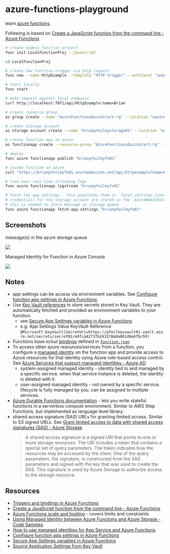 # azure-functions-playground

learn [azure functions](https://docs.microsoft.com/en-us/azure/azure-functions).

Following is based on [Create a JavaScript function from the command line - Azure Functions](https://docs.microsoft.com/en-us/azure/azure-functions/create-first-function-cli-node?tabs=azure-cli%2Cbrowser)

```sh
# create nodejs function project
func init LocalFunctionProj --javascript

cd LocalFunctionProj

# create new function trigger via http request
func new --name HttpExample --template "HTTP trigger" --authlevel "anonymous"

# start locally
func start

# make request against local endpoint
curl http://localhost:7071/api/HttpExample?name=Brian

# create resource group
az group create --name "AzureFunctionsQuickstart-rg" --location "eastus"

# create storage account
az storage account create --name "brianpfeilmystorage01" --location "eastus" --resource-group "AzureFunctionsQuickstart-rg" --sku "Standard_LRS"

# create function app in azure
az functionapp create --resource-group "AzureFunctionsQuickstart-rg" --consumption-plan-location "eastus" --runtime "node" --runtime-version 12 --functions-version 3 --name "brianpfeilmyfn01" --storage-account "brianpfeilmystorage01"

# deploy
func azure functionapp publish "brianpfeilmyfn01"

# invoke function on azure
curl "https://brianpfeilmyfn01.azurewebsites.net/api/httpexample?name=Brianv2"

# view near real-time streaming logs
func azure functionapp logstream "brianpfeilmyfn01"

# fetch the app settings.  this populates them in `local.settings.json`
# credentials for the storage account are stored in the `AzureWebJobsStorage` property
# this is needed to store message in storage queue
func azure functionapp fetch-app-settings "brianpfeilmyfn01"
```

## Screenshots

message(s) in the azure storage queue

![](https://www.evernote.com/l/AAF4oT5-alVJf4FWuRgwVkGfjNm54yVrwBQB/image.png)

Managed Identity for Function in Azure Console

![](https://www.evernote.com/l/AAGjYBDl3URJ5JbtST8xTEQgGbSTSlwrGWoB/image.png)

## Notes

* app settings can be access via environment variables.  See [Configure function app settings in Azure Functions](https://docs.microsoft.com/en-us/azure/azure-functions/functions-how-to-use-azure-function-app-settings?tabs=azurecli#settings)
* Use [Key Vault references](https://azure.microsoft.com/en-us/updates/general-availability-of-key-vault-references-in-app-service-and-azure-functions/) to store secrets stored in Key Vault.  They are automatically fetched and provided as environment variables to your function.
    * see [Secure App Settings variables in Azure Functions](https://zimmergren.net/azure-functions-key-vault-reference-azurewebjobsstorage/)
    * e.g. App Settings Value KeyVault Reference `@Microsoft.KeyVault(SecretUri=https://pfeilkeyvault01.vault.azure.net/secrets/secret01/e0fca4271fb243178a0a861d8e6fbc59)`
* Functions have in/out [bindings](https://docs.microsoft.com/en-us/azure/azure-functions/functions-triggers-bindings?tabs=csharp) defined in [`function.json`](LocalFunctionProj/HttpExample/function.json)
* To access other azure resources/services from a function, you configure a [managed identity](https://docs.microsoft.com/en-us/azure/app-service/overview-managed-identity?tabs=dotnet) on the function app and provide access to Azure resources for that identity using Azure role-based access control.  See [Azure Services that support managed identities - Azure AD](https://docs.microsoft.com/en-us/azure/active-directory/managed-identities-azure-resources/services-support-managed-identities).
    * system-assigned managed identity - identity tied to and managed by a specific service.  when that service instance is deleted, the identity is deleted with it.
    * user-assigned managed identity - not owned by a specific service.  lifecycle is fully managed by you.  can be assigned to multiple services.
* [Azure Durable Functions documentation](https://docs.microsoft.com/en-us/azure/azure-functions/durable/) - lets you write stateful functions in a serverless compute environment.  Similar to AWS Step Functions, but implemented as language level library.
* shared access signature (SAS) URLs for granting limited access.  Similar to S3 signed URLs.  See [Grant limited access to data with shared access signatures (SAS) - Azure Storage](https://docs.microsoft.com/en-us/azure/storage/common/storage-sas-overview)
    > A shared access signature is a signed URI that points to one or more storage resources. The URI includes a token that contains a special set of query parameters. The token indicates how the resources may be accessed by the client. One of the query parameters, the signature, is constructed from the SAS parameters and signed with the key that was used to create the SAS. This signature is used by Azure Storage to authorize access to the storage resource.

## Resources

* [Triggers and bindings in Azure Functions](https://docs.microsoft.com/en-us/azure/azure-functions/functions-triggers-bindings?tabs=csharp)
* [Create a JavaScript function from the command line - Azure Functions](https://docs.microsoft.com/en-us/azure/azure-functions/create-first-function-cli-node?tabs=azure-cli%2Cbrowser)
* [Azure Functions scale and hosting](https://docs.microsoft.com/en-us/azure/azure-functions/functions-scale) - covers limits and constraints
* [Using Managed Identity between Azure Functions and Azure Storage - Code Samples](https://docs.microsoft.com/en-us/samples/azure-samples/functions-storage-managed-identity/using-managed-identity-between-azure-functions-and-azure-storage/)
* [How to use managed identities for App Service and Azure Functions](https://docs.microsoft.com/en-us/azure/app-service/overview-managed-identity)
* [Configure function app settings in Azure Functions](https://docs.microsoft.com/en-us/azure/azure-functions/functions-how-to-use-azure-function-app-settings?tabs=azurecli#settings)
* [Secure App Settings variables in Azure Functions](https://zimmergren.net/azure-functions-key-vault-reference-azurewebjobsstorage/)
* [Source Application Settings from Key Vault](https://docs.microsoft.com/en-us/azure/app-service/app-service-key-vault-references#source-application-settings-from-key-vault)
